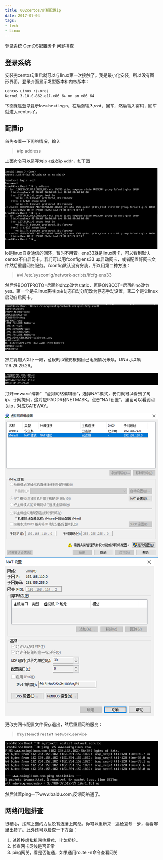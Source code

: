```yaml
---
title: 002centos7新机配置ip
date: 2017-07-04
tags:
- tech
- Linux
---
```


登录系统
CentOS配置网卡
问题排查

<!--more-->

## 登录系统

安装完centos7,重启就可以与linux第一次接触了。我是最小化安装，所以没有图形界面。登录介面显示发型版本和内核版本：
```
CentOS Linux 7(Core)
Kernel 3.10.0-862.e17.x86_64 on an x86_64
```
下面就是登录提示localhost login。在后面输入root，回车，然后输入密码，回车就进入centos了。

## 配置ip
首先查看一下网络情况，输入
> #ip address

上面命令可以简写为ip a或者ip addr，如下图

![登录界面](https://raw.githubusercontent.com/lcf33/picture_lcf/master/centos%E7%99%BB%E5%BD%95%E7%95%8C%E9%9D%A2.PNG)
lo是linux自身通信的回环，暂时不用管。ens33就是linux网卡，可以看到默认centos不自启网卡。我们可以用ifconfig ens33 up启动网卡，或者配置好网卡文件然后重启网络服务。ifconfig默认没有安装，所以用第二种方法：
> #vi /etc/sysconfig/network-scripts/ifcfg-ens33

然后将BOOTPROTO=后面的dhcp改为static，再将ONBOOT=后面的no改为yes。第一个是把linux获得ip由动态自动分配改为静态手动设置，第二个是让linux启动自启网卡。

![网卡配置文件](https://raw.githubusercontent.com/lcf33/picture_lcf/master/centos%E7%BD%91%E7%BB%9C%E9%85%8D%E7%BD%AE%E6%96%87%E4%BB%B6.PNG)

然后再加入如下一段，这段的ip需要根据自己电脑情况来填，DNS可以填119.29.29.29。

![网卡config](https://raw.githubusercontent.com/lcf33/picture_lcf/master/%E7%BD%91%E5%8D%A1config.PNG)

打开vmware“编辑”--“虚拟网络编辑器”，选择NAT模式，我们就可以看到子网ip、子网掩码，这对应IPADDR和NETMASK。点击“NAT设置”，里面可以看到网关ip，对应GATEWAY。

![子网](https://raw.githubusercontent.com/lcf33/picture_lcf/master/vw%E7%BD%91%E7%BB%9C%E9%85%8D%E7%BD%AE%E5%AD%90%E7%BD%91.PNG)
![网关](https://raw.githubusercontent.com/lcf33/picture_lcf/master/%E7%BD%91%E5%85%B3.PNG)

更改完网卡配置文件保存退出，然后重启网络服务：
> #systemctl restart network.service

![重启网卡](https://raw.githubusercontent.com/lcf33/picture_lcf/master/%E9%87%8D%E5%90%AF%E7%BD%91%E5%8D%A1.PNG)

然后试着ping一下www.baidu.com,反馈网络通了。

## 网络问题排查
很糟心，按照上面的方法没有连接上网络。你可以重新来一遍检查每一步，看看哪里出错了。此外还可以检查一下方面：
1. 试着换虚拟机网络模式，比如桥接。
2. 检查网卡网线是否正常
3. ping网关，看是否能通，如果通用route -n命令查看网关




